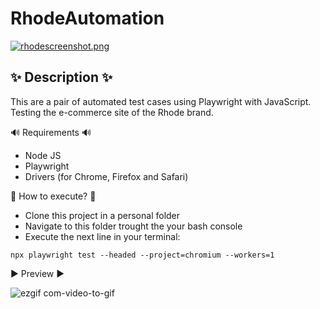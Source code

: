 # RhodeAutomation

[![rhodescreenshot.png](https://i.postimg.cc/KYVBzwjx/rhodescreenshot.png)](https://postimg.cc/TyVpNkn4)

## ✨ Description ✨ ##
This are a pair of automated test cases using Playwright with JavaScript. 
Testing the e-commerce site of the Rhode brand.

 🔊 Requirements 🔊
- Node JS
- Playwright
- Drivers (for Chrome, Firefox and Safari)

 💭 How to execute? 💭 
- Clone this project in a personal folder
- Navigate to this folder trought the your bash console
- Execute the next line in your terminal: 
```console
npx playwright test --headed --project=chromium --workers=1
```
▶ Preview ▶

![ezgif com-video-to-gif](https://github.com/bianpiovano/RhodeAutomation/assets/85644669/c1123bf6-e45b-41b2-a968-e02d41ecfd62)

